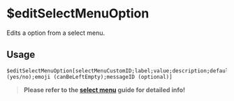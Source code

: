 # $editSelectMenuOption
Edits a option from a select menu.

## Usage
```
$editSelectMenuOption[selectMenuCustomID;label;value;description;default (yes/no);emoji (canBeLeftEmpty);messageID (optional)]
```

> **Please refer to the [select menu](/src/guides/selectmenu.md) guide for detailed info!**